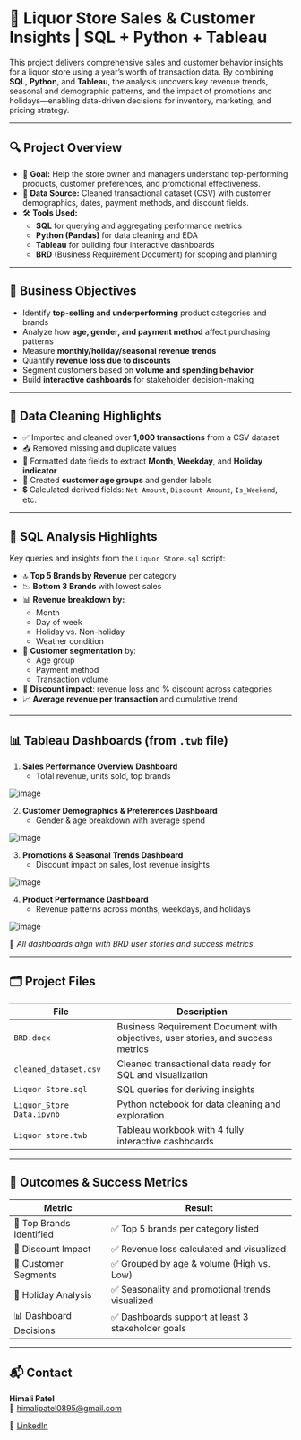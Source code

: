# 🛒 Liquor Store Sales & Customer Insights | SQL + Python + Tableau

This project delivers comprehensive sales and customer behavior insights for a liquor store using a year’s worth of transaction data. By combining **SQL**, **Python**, and **Tableau**, the analysis uncovers key revenue trends, seasonal and demographic patterns, and the impact of promotions and holidays—enabling data-driven decisions for inventory, marketing, and pricing strategy.

---

## 🔍 Project Overview

- 🎯 **Goal:** Help the store owner and managers understand top-performing products, customer preferences, and promotional effectiveness.
- 📁 **Data Source:** Cleaned transactional dataset (CSV) with customer demographics, dates, payment methods, and discount fields.
- 🛠 **Tools Used:** 
  - **SQL** for querying and aggregating performance metrics
  - **Python (Pandas)** for data cleaning and EDA
  - **Tableau** for building four interactive dashboards
  - **BRD** (Business Requirement Document) for scoping and planning

---

## 📌 Business Objectives

- Identify **top-selling and underperforming** product categories and brands
- Analyze how **age, gender, and payment method** affect purchasing patterns
- Measure **monthly/holiday/seasonal revenue trends**
- Quantify **revenue loss due to discounts**
- Segment customers based on **volume and spending behavior**
- Build **interactive dashboards** for stakeholder decision-making

---

## 🧹 Data Cleaning Highlights

- ✅ Imported and cleaned over **1,000 transactions** from a CSV dataset
- 📤 Removed missing and duplicate values
- 📅 Formatted date fields to extract **Month**, **Weekday**, and **Holiday indicator**
- 👥 Created **customer age groups** and gender labels
- 💲 Calculated derived fields: `Net Amount`, `Discount Amount`, `Is_Weekend`, etc.

---

## 🧠 SQL Analysis Highlights

Key queries and insights from the `Liquor Store.sql` script:

- 🔝 **Top 5 Brands by Revenue** per category
- 📉 **Bottom 3 Brands** with lowest sales
- 📊 **Revenue breakdown by:**
  - Month
  - Day of week
  - Holiday vs. Non-holiday
  - Weather condition
- 🧾 **Customer segmentation** by:
  - Age group
  - Payment method
  - Transaction volume
- 💸 **Discount impact**: revenue loss and % discount across categories
- 📈 **Average revenue per transaction** and cumulative trend

---

## 📊 Tableau Dashboards (from `.twb` file)

1. **Sales Performance Overview Dashboard**  
   - Total revenue, units sold, top brands
   
![image](https://github.com/user-attachments/assets/99dc3c88-c41a-495a-a6df-67ff9ae94f97)

2. **Customer Demographics & Preferences Dashboard**  
   - Gender & age breakdown with average spend

![image](https://github.com/user-attachments/assets/92ca942e-7db8-4717-9c5a-7b647f21c60f)

3. **Promotions & Seasonal Trends Dashboard**  
   - Discount impact on sales, lost revenue insights
  
![image](https://github.com/user-attachments/assets/1ee88d87-ac19-4e94-a67b-079acd16c7cb)

4. **Product Performance Dashboard**  
   - Revenue patterns across months, weekdays, and holidays

![image](https://github.com/user-attachments/assets/291b6d62-c954-41d8-9655-77604f76c172)


📌 *All dashboards align with BRD user stories and success metrics.*

---

## 🗂 Project Files

| File | Description |
|------|-------------|
| `BRD.docx` | Business Requirement Document with objectives, user stories, and success metrics |
| `cleaned_dataset.csv` | Cleaned transactional data ready for SQL and visualization |
| `Liquor Store.sql` | SQL queries for deriving insights |
| `Liquor_Store Data.ipynb` | Python notebook for data cleaning and exploration |
| `Liquor store.twb` | Tableau workbook with 4 fully interactive dashboards |

---

## 🚀 Outcomes & Success Metrics

| Metric | Result |
|--------|--------|
| 🎯 Top Brands Identified | ✅ Top 5 brands per category listed |
| 💸 Discount Impact | ✅ Revenue loss calculated and visualized |
| 👥 Customer Segments | ✅ Grouped by age & volume (High vs. Low) |
| 📅 Holiday Analysis | ✅ Seasonality and promotional trends visualized |
| 📊 Dashboard Decisions | ✅ Dashboards support at least 3 stakeholder goals |

---

## 📬 Contact

**Himali Patel**  
📧 himalipatel0895@gmail.com 

🔗 [LinkedIn](https://www.linkedin.com/in/himalipatel) 


